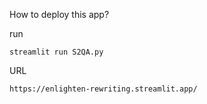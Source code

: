 How to deploy this app?

run

```
streamlit run S2QA.py 
```

URL
```
https://enlighten-rewriting.streamlit.app/
```
